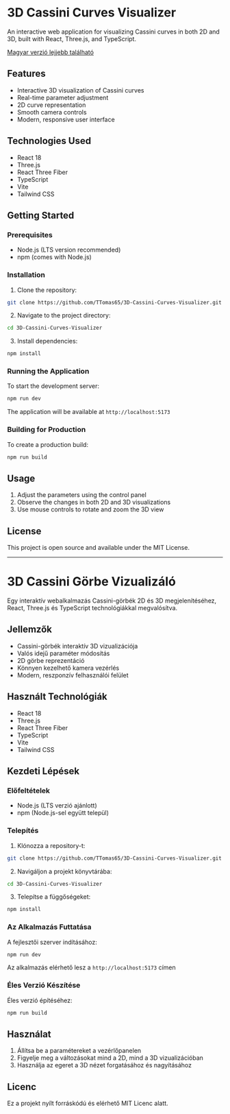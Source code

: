 # 3D Cassini Curves Visualizer

An interactive web application for visualizing Cassini curves in both 2D and 3D, built with React, Three.js, and TypeScript.

[Magyar verzió lejjebb található](#3d-cassini-görbe-vizualizáló)

## Features

- Interactive 3D visualization of Cassini curves
- Real-time parameter adjustment
- 2D curve representation
- Smooth camera controls
- Modern, responsive user interface

## Technologies Used

- React 18
- Three.js
- React Three Fiber
- TypeScript
- Vite
- Tailwind CSS

## Getting Started

### Prerequisites

- Node.js (LTS version recommended)
- npm (comes with Node.js)

### Installation

1. Clone the repository:
```bash
git clone https://github.com/TTomas65/3D-Cassini-Curves-Visualizer.git
```

2. Navigate to the project directory:
```bash
cd 3D-Cassini-Curves-Visualizer
```

3. Install dependencies:
```bash
npm install
```

### Running the Application

To start the development server:
```bash
npm run dev
```

The application will be available at `http://localhost:5173`

### Building for Production

To create a production build:
```bash
npm run build
```

## Usage

1. Adjust the parameters using the control panel
2. Observe the changes in both 2D and 3D visualizations
3. Use mouse controls to rotate and zoom the 3D view

## License

This project is open source and available under the MIT License.

---

# 3D Cassini Görbe Vizualizáló

Egy interaktív webalkalmazás Cassini-görbék 2D és 3D megjelenítéséhez, React, Three.js és TypeScript technológiákkal megvalósítva.

## Jellemzők

- Cassini-görbék interaktív 3D vizualizációja
- Valós idejű paraméter módosítás
- 2D görbe reprezentáció
- Könnyen kezelhető kamera vezérlés
- Modern, reszponzív felhasználói felület

## Használt Technológiák

- React 18
- Three.js
- React Three Fiber
- TypeScript
- Vite
- Tailwind CSS

## Kezdeti Lépések

### Előfeltételek

- Node.js (LTS verzió ajánlott)
- npm (Node.js-sel együtt települ)

### Telepítés

1. Klónozza a repository-t:
```bash
git clone https://github.com/TTomas65/3D-Cassini-Curves-Visualizer.git
```

2. Navigáljon a projekt könyvtárába:
```bash
cd 3D-Cassini-Curves-Visualizer
```

3. Telepítse a függőségeket:
```bash
npm install
```

### Az Alkalmazás Futtatása

A fejlesztői szerver indításához:
```bash
npm run dev
```

Az alkalmazás elérhető lesz a `http://localhost:5173` címen

### Éles Verzió Készítése

Éles verzió építéséhez:
```bash
npm run build
```

## Használat

1. Állítsa be a paramétereket a vezérlőpanelen
2. Figyelje meg a változásokat mind a 2D, mind a 3D vizualizációban
3. Használja az egeret a 3D nézet forgatásához és nagyításához

## Licenc

Ez a projekt nyílt forráskódú és elérhető MIT Licenc alatt.
